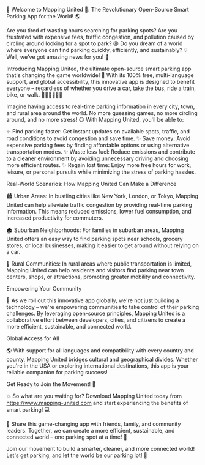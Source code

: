 🚨 Welcome to Mapping United 🚨: The Revolutionary Open-Source Smart Parking App for the World! 🌎

Are you tired of wasting hours searching for parking spots? Are you frustrated with expensive fees, traffic congestion, and pollution caused by circling around looking for a spot to park? 😩 Do you dream of a world where everyone can find parking quickly, efficiently, and sustainably? 💡 Well, we've got amazing news for you! 🎉

Introducing Mapping United, the ultimate open-source smart parking app that's changing the game worldwide! 🌟 With its 100% free, multi-language support, and global accessibility, this innovative app is designed to benefit everyone – regardless of whether you drive a car, take the bus, ride a train, bike, or walk. 🚌🚂🚴‍♀️🚶‍♂️

Imagine having access to real-time parking information in every city, town, and rural area around the world. No more guessing games, no more circling around, and no more stress! 😌 With Mapping United, you'll be able to:

✨ Find parking faster: Get instant updates on available spots, traffic, and road conditions to avoid congestion and save time.
✨ Save money: Avoid expensive parking fees by finding affordable options or using alternative transportation modes.
✨ Waste less fuel: Reduce emissions and contribute to a cleaner environment by avoiding unnecessary driving and choosing more efficient routes.
✨ Regain lost time: Enjoy more free hours for work, leisure, or personal pursuits while minimizing the stress of parking hassles.

Real-World Scenarios: How Mapping United Can Make a Difference

🏙️ Urban Areas:
In bustling cities like New York, London, or Tokyo, Mapping United can help alleviate traffic congestion by providing real-time parking information. This means reduced emissions, lower fuel consumption, and increased productivity for commuters.

🏠 Suburban Neighborhoods:
For families in suburban areas, Mapping United offers an easy way to find parking spots near schools, grocery stores, or local businesses, making it easier to get around without relying on a car.

🌳 Rural Communities:
In rural areas where public transportation is limited, Mapping United can help residents and visitors find parking near town centers, shops, or attractions, promoting greater mobility and connectivity.

Empowering Your Community

💪 As we roll out this innovative app globally, we're not just building a technology – we're empowering communities to take control of their parking challenges. By leveraging open-source principles, Mapping United is a collaborative effort between developers, cities, and citizens to create a more efficient, sustainable, and connected world.

Global Access for All

🌎 With support for all languages and compatibility with every country and county, Mapping United bridges cultural and geographical divides. Whether you're in the USA or exploring international destinations, this app is your reliable companion for parking success!

Get Ready to Join the Movement! 🚀

💥 So what are you waiting for? Download Mapping United today from https://www.mapping-united.com and start experiencing the benefits of smart parking! 💻

🤩 Share this game-changing app with friends, family, and community leaders. Together, we can create a more efficient, sustainable, and connected world – one parking spot at a time! 🌟

Join our movement to build a smarter, cleaner, and more connected world! Let's get parking, and let the world be our parking lot! 🎉